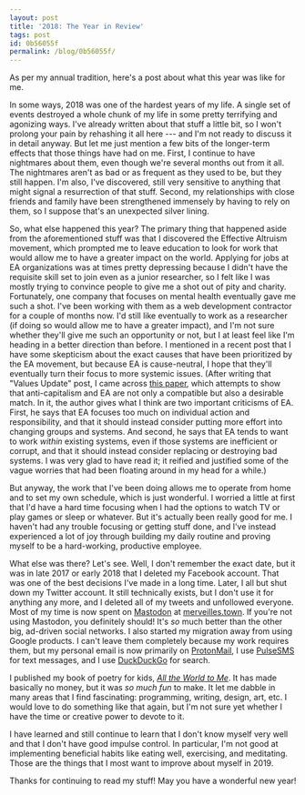 ```yaml
---
layout: post
title: '2018: The Year in Review'
tags: post
id: 0b56055f
permalink: /blog/0b56055f/
---
```


As per my annual tradition, here's a post about what this year was like for me.

In some ways, 2018 was one of the hardest years of my life. A single set of events destroyed a whole chunk of my life in some pretty terrifying and agonizing ways. I've already written about that stuff a little bit, so I won't prolong your pain by rehashing it all here --- and I'm not ready to discuss it in detail anyway. But let me just mention a few bits of the longer-term effects that those things have had on me. First, I continue to have nightmares about them, even though we're several months out from it all. The nightmares aren't as bad or as frequent as they used to be, but they still happen. I'm also, I've discovered, still very sensitive to anything that might signal a resurrection of that stuff. Second, my relationships with close friends and family have been strengthened immensely by having to rely on them, so I suppose that's an unexpected silver lining.

So, what else happened this year? The primary thing that happened aside from the aforementioned stuff was that I discovered the Effective Altruism movement, which prompted me to leave education to look for work that would allow me to have a greater impact on the world. Applying for jobs at EA organizations was at times pretty depressing because I didn't have the requisite skill set to join even as a junior researcher, so I felt like I was mostly trying to convince people to give me a shot out of pity and charity. Fortunately, one company that focuses on mental health eventually gave me such a shot. I've been working with them as a web development contractor for a couple of months now. I'd still like eventually to work as a researcher (if doing so would allow me to have a greater impact), and I'm not sure whether they'll give me such an opportunity or not, but I at least feel like I'm heading in a better direction than before. I mentioned in a recent post that I have some skepticism about the exact causes that have been prioritized by the EA movement, but because EA is cause-neutral, I hope that they'll eventually turn their focus to more systemic issues. (After writing that "Values Update" post, I came across [this paper](https://commons.pacificu.edu/cgi/viewcontent.cgi?article=1573&context=eip), which attempts to show that anti-capitalism and EA are not only a compatible but also a desirable match. In it, the author gives what I think are two important criticisms of EA. First, he says that EA focuses too much on individual action and responsibility, and that it should instead consider putting more effort into changing groups and systems. And second, he says that EA tends to want to work _within_ existing systems, even if those systems are inefficient or corrupt, and that it should instead consider replacing or destroying bad systems. I was very glad to have read it; it reified and justified some of the vague worries that had been floating around in my head for a while.)

But anyway, the work that I've been doing allows me to operate from home and to set my own schedule, which is just wonderful. I worried a little at first that I'd have a hard time focusing when I had the options to watch TV or play games or sleep or whatever. But it's actually been really good for me. I haven't had any trouble focusing or getting stuff done, and I've instead experienced a lot of joy through building my daily routine and proving myself to be a hard-working, productive employee.

What else was there? Let's see. Well, I don't remember the exact date, but it was in late 2017 or early 2018 that I deleted my Facebook account. That was one of the best decisions I've made in a long time. Later, I all but shut down my Twitter account. It still technically exists, but I don't use it for anything any more, and I deleted all of my tweets and unfollowed everyone. Most of my time is now spent on [Mastodon](https://joinmastodon.org/) at [merveilles.town](https://merveilles.town/@jrc03c). If you're not using Mastodon, you definitely should! It's _so_ much better than the other big, ad-driven social networks. I also started my migration away from using Google products. I can't leave them completely because my work requires them, but my personal email is now primarily on [ProtonMail](https://protonmail.com/), I use [PulseSMS](https://pulsesms.app/) for text messages, and I use [DuckDuckGo](https://duckduckgo.com/) for search.

I published my book of poetry for kids, _[All the World to Me](/all-the-world-to-me/)_. It has made basically no money, but it was _so much fun_ to make. It let me dabble in many areas that I find fascinating: programming, writing, design, art, etc. I would love to do something like that again, but I'm not sure yet whether I have the time or creative power to devote to it.

I have learned and still continue to learn that I don't know myself very well and that I don't have good impulse control. In particular, I'm not good at implementing beneficial habits like eating well, exercising, and meditating. Those are the things that I most want to improve about myself in 2019.

Thanks for continuing to read my stuff! May you have a wonderful new year!
